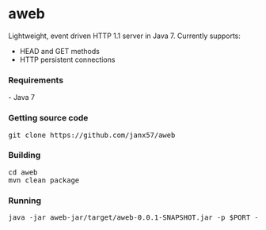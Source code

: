 aweb
====

Lightweight, event driven HTTP 1.1 server in Java 7.
Currently supports:
- HEAD and GET methods
- HTTP persistent connections

<h3>Requirements</h3>
- Java 7

<h3>Getting source code</h3>
<pre>git clone https://github.com/janx57/aweb</pre>

<h3>Building</h3>
<pre>cd aweb
mvn clean package</pre>

<h3>Running</h3>
<pre>java -jar aweb-jar/target/aweb-0.0.1-SNAPSHOT.jar -p $PORT -d $SITE_PATH</pre>


